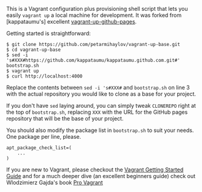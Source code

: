 This is a Vagrant configuration plus provisioning shell script that lets you easily `vagrant up` a local machine for development. It was forked from [kappataumu's] excellent [vagrant-up-github-pages](https://github.com/kappataumu/vagrant-up-github-pages).

Getting started is straightforward:

```
$ git clone https://github.com/petarmihaylov/vagrant-up-base.git
$ cd vagrant-up-base
$ sed -i 's#XXX#https://github.com/kappataumu/kappataumu.github.com.git#' bootstrap.sh
$ vagrant up
$ curl http://localhost:4000
```

Replace the contents between `sed -i 's#XXX#` and `bootstrap.sh` on line 3 with the actual repository you would like to clone as a base for your project.

If you don't have `sed` laying around, you can simply tweak `CLONEREPO` right at the top of `bootstrap.sh`, replacing `XXX` with the URL for the GitHub pages repository that will be the base of your project.

You should also modify the package list in `bootstrap.sh` to suit your needs. One package per line, please.

```
apt_package_check_list=(
    ...
)
```

If you are new to Vagrant, please checkout the [Vagrant Getting Started Guide](https://docs.vagrantup.com/v2/getting-started/) and for a much deeper dive (an excellent beginners guide) check out Wlodzimierz Gajda's book [Pro Vagrant](http://www.apress.com/9781484200742?gtmf=s)
